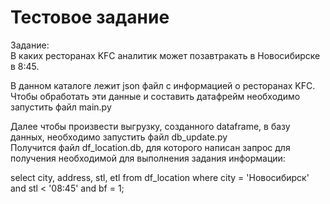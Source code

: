 # Тестовое задание

Задание:  
В каких ресторанах KFC аналитик может позавтракать в Новосибирске в 8:45.  

В данном каталоге лежит json файл с информацией о ресторанах KFC.  
Чтобы обработать эти данные и составить датафрейм необходимо запустить файл main.py

Далее чтобы произвести выгрузку, созданного dataframe, в базу данных, необходимо запустить файл db_update.py  
Получится файл df_location.db, для которого написан запрос для получения необходимой для выполнения задания информации:


select
    city, address, stl, etl
from
    df_location
where
    city = 'Новосибирск' and stl < '08:45' and bf = 1;

